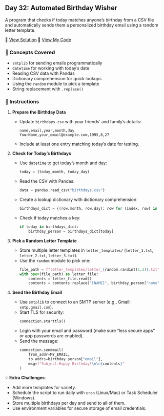 ## Day 32: Automated Birthday Wisher  
A program that checks if today matches anyone’s birthday from a CSV file and automatically sends them a personalized birthday email using a random letter template.  

📄 [View Solution](solution/solution.py) 📄 [View My Code](my_code/d32.py)  

### 🧠 Concepts Covered
- `smtplib` for sending emails programmatically  
- `datetime` for working with today’s date  
- Reading CSV data with Pandas  
- Dictionary comprehension for quick lookups  
- Using the `random` module to pick a template  
- String replacement with `.replace()`  

### 📝 Instructions

1. **Prepare the Birthday Data**  
   - Update `birthdays.csv` with your friends’ and family’s details:  
     ```csv
     name,email,year,month,day
     YourName,your_email@example.com,1995,8,27
     ```
   - Include at least one entry matching today’s date for testing.  

2. **Check for Today’s Birthdays**  
   - Use `datetime` to get today’s month and day:  
     ```python
     today = (today_month, today_day)
     ```  
   - Read the CSV with Pandas:  
     ```python
     data = pandas.read_csv("birthdays.csv")
     ```  
   - Create a lookup dictionary with dictionary comprehension:  
     ```python
     birthdays_dict = {(row.month, row.day): row for (index, row) in data.iterrows()}
     ```  
   - Check if today matches a key:  
     ```python
     if today in birthdays_dict:
         birthday_person = birthdays_dict[today]
     ```

3. **Pick a Random Letter Template**  
   - Store multiple letter templates in `letter_templates/` (`letter_1.txt`, `letter_2.txt`, `letter_3.txt`).  
   - Use the `random` module to pick one:  
     ```python
     file_path = f"letter_templates/letter_{random.randint(1,3)}.txt"
     with open(file_path) as letter_file:
         contents = letter_file.read()
         contents = contents.replace("[NAME]", birthday_person["name"])
     ```  

4. **Send the Birthday Email**  
   - Use `smtplib` to connect to an SMTP server (e.g., Gmail: `smtp.gmail.com`).  
   - Start TLS for security:  
     ```python
     connection.starttls()
     ```  
   - Login with your email and password (make sure “less secure apps” or app passwords are enabled).  
   - Send the message:  
     ```python
     connection.sendmail(
         from_addr=MY_EMAIL,
         to_addrs=birthday_person["email"],
         msg=f"Subject:Happy Birthday!\n\n{contents}"
     )
     ```

💡 **Extra Challenges**:
- Add more templates for variety.  
- Schedule the script to run daily with `cron` (Linux/Mac) or Task Scheduler (Windows).  
- Store multiple birthdays per day and send to all of them.  
- Use environment variables for secure storage of email credentials.  
